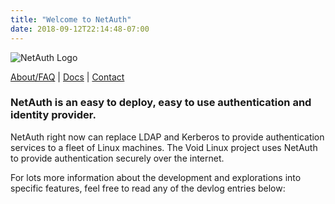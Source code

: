 ```yaml
---
title: "Welcome to NetAuth"
date: 2018-09-12T22:14:48-07:00
---
```


![NetAuth Logo](/img/NetAuthLock.png)

[About/FAQ](/about) | [Docs](https://docs.netauth.org) | [Contact](/contact)

### NetAuth is an easy to deploy, easy to use authentication and identity provider.

NetAuth right now can replace LDAP and Kerberos to provide
authentication services to a fleet of Linux machines.  The Void Linux
project uses NetAuth to provide authentication securely over the
internet.

For lots more information about the development and explorations into
specific features, feel free to read any of the devlog entries below:
